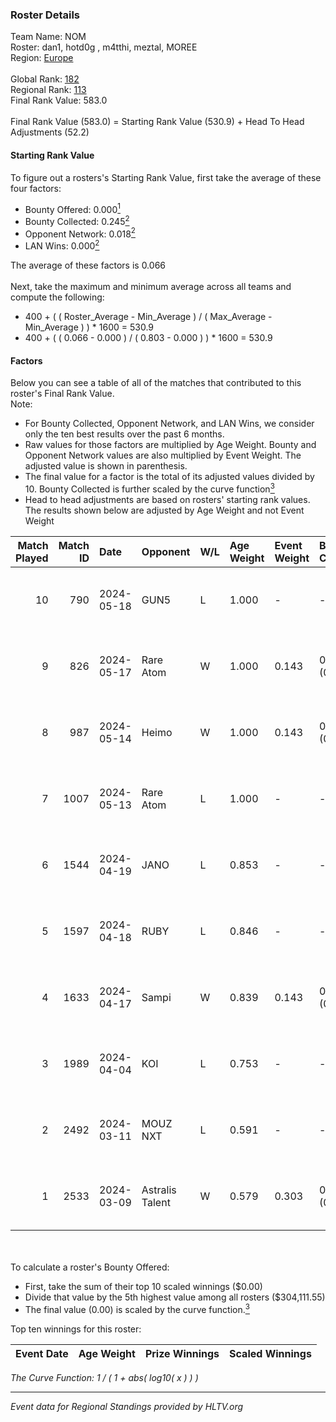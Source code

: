 ### Roster Details<br />
Team Name: NOM<br />
Roster: dan1, hotd0g , m4tthi, meztal, MOREE<br />
Region: [Europe]( ../standings_europe.md)<br />
<br />
Global Rank: [182](../standings_global.md)<br />
Regional Rank: [113]( ../standings_europe.md)<br />
Final Rank Value:  583.0<br />
<br />
Final Rank Value (583.0) = Starting Rank Value (530.9) + Head To Head Adjustments (52.2)<br />

#### Starting Rank Value<br />
To figure out a rosters's Starting Rank Value, first take the average of these four factors:<br />
- Bounty Offered: 0.000[<sup>1</sup>](#table2)
- Bounty Collected: 0.245[<sup>2</sup>](#table1)
- Opponent Network: 0.018[<sup>2</sup>](#table1)
- LAN Wins: 0.000[<sup>2</sup>](#table1)

The average of these factors is 0.066<br />
<br />
Next, take the maximum and minimum average across all teams and compute the following:<br />
- 400 + ( ( Roster_Average - Min_Average ) / ( Max_Average - Min_Average ) ) * 1600 = 530.9
- 400 + ( ( 0.066 - 0.000 ) / ( 0.803 - 0.000 ) ) * 1600 = 530.9


#### Factors<br />
Below you can see a table of all of the matches that contributed to this roster's Final Rank Value.<br />
Note:<br />

- For Bounty Collected, Opponent Network, and LAN Wins, we consider only the ten best results over the past 6 months.
- Raw values for those factors are multiplied by Age Weight. Bounty and Opponent Network values are also multiplied by Event Weight. The adjusted value is shown in parenthesis.
- The final value for a factor is the total of its adjusted values divided by 10. Bounty Collected is further scaled by the curve function[<sup>3</sup>](#curveFunction)
- Head to head adjustments are based on rosters' starting rank values. The results shown below are adjusted by Age Weight and not Event Weight
<span id="table1"></span><br />


| Match Played | Match ID | Date       | Opponent        | W/L | Age Weight | Event Weight | Bounty Collected | Opponent Network | LAN Wins  | H2H Adj. | Roster                                |
| -: | -: | :- | :- | :- | :- | :- | :- | :- | :- | -: | :- |
|           10 |      790 | 2024-05-18 | GUN5            | L   | 1.000      | -            | -                | -                | -         |    -3.54 | dan1, hotd0g , m4tthi, meztal, MOREE  |
|            9 |      826 | 2024-05-17 | Rare Atom       | W   | 1.000      | 0.143        | 0.000 (0.000)    | 0.247 (0.035)    | 0 (0.000) |    18.74 | dan1, hotd0g , m4tthi, meztal, MOREE  |
|            8 |      987 | 2024-05-14 | Heimo           | W   | 1.000      | 0.143        | 0.010 (0.001)    | 0.074 (0.011)    | 0 (0.000) |    22.19 | dan1, hotd0g , m4tthi, meztal, MOREE  |
|            7 |     1007 | 2024-05-13 | Rare Atom       | L   | 1.000      | -            | -                | -                | -         |   -11.16 | dan1, hotd0g , m4tthi, meztal, MOREE  |
|            6 |     1544 | 2024-04-19 | JANO            | L   | 0.853      | -            | -                | -                | -         |    -8.60 | dan1, hotd0g , m4tthi, meztal, MOREE  |
|            5 |     1597 | 2024-04-18 | RUBY            | L   | 0.846      | -            | -                | -                | -         |    -3.45 | dan1, hotd0g , m4tthi, meztal, MOREE  |
|            4 |     1633 | 2024-04-17 | Sampi           | W   | 0.839      | 0.143        | 0.036 (0.004)    | 0.883 (0.106)    | 0 (0.000) |    24.39 | dan1, hotd0g , m4tthi, meztal, MOREE  |
|            3 |     1989 | 2024-04-04 | KOI             | L   | 0.753      | -            | -                | -                | -         |    -1.34 | dan1, meztal, MOREE, shushan, tN1R    |
|            2 |     2492 | 2024-03-11 | MOUZ NXT        | L   | 0.591      | -            | -                | -                | -         |    -0.86 | dan1, Libido, meztal, MOREE, ultimate |
|            1 |     2533 | 2024-03-09 | Astralis Talent | W   | 0.579      | 0.303        | 0.014 (0.002)    | 0.152 (0.027)    | 0 (0.000) |    15.81 | dan1, Libido, meztal, MOREE, ultimate |

<br />
<span id="table2"></span><br />
To calculate a roster's Bounty Offered:<br />

- First, take the sum of their top 10 scaled winnings ($0.00)
- Divide that value by the 5th highest value among all rosters ($304,111.55)
- The final value (0.00) is scaled by the curve function.[<sup>3</sup>](#curveFunction)

Top ten winnings for this roster:<br />

| Event Date | Age Weight | Prize Winnings | Scaled Winnings |
| :- | -: | :- | :- |


<span id="curveFunction"></span>_The Curve Function: 1 / ( 1 + abs( log10( x ) ) )_<br />

---
_Event data for Regional Standings provided by HLTV.org_<br />
